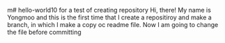 m# hello-world10
for a test of creating repository
Hi, there!
My name is Yongmoo
and this is the first time that I create a repositiroy and make a branch, in which I make a copy oc readme file.
Now I am going to change the file before committing
